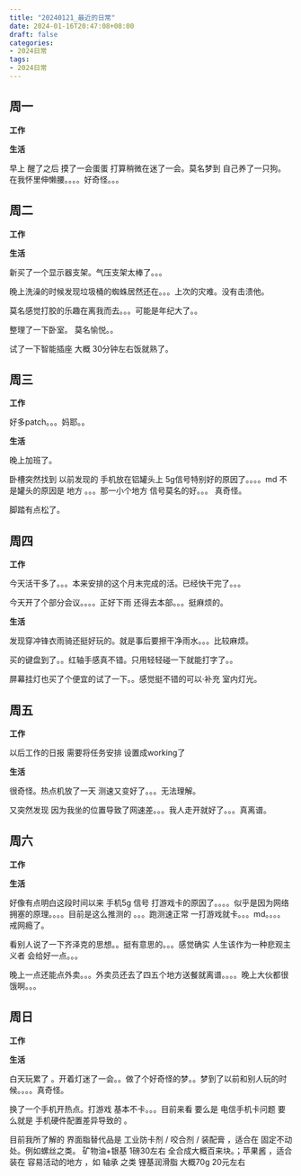 ```yaml
---
title: "20240121_最近的日常"
date: 2024-01-16T20:47:08+08:00
draft: false
categories:
- 2024日常
tags:
- 2024日常
---
```



## 周一

**工作**



**生活**

早上 醒了之后 摸了一会蛋蛋 打算稍微在迷了一会。莫名梦到 自己养了一只狗。 在我怀里伸懒腰。。。。好奇怪。。。

 

## 周二

**工作**



**生活**

新买了一个显示器支架。气压支架太棒了。。。

晚上洗澡的时候发现垃圾桶的蜘蛛居然还在。。。上次的灾难。没有击溃他。

莫名感觉打胶的乐趣在离我而去。。。可能是年纪大了。。

整理了一下卧室。 莫名愉悦。。

试了一下智能插座 大概 30分钟左右饭就熟了。


## 周三


**工作**

好多patch。。。妈耶。。


**生活**

晚上加班了。 

卧槽突然找到 以前发现的 手机放在铝罐头上 5g信号特别好的原因了。。。。md 不是罐头的原因是 地方 。。。那一小个地方 信号莫名的好。。。 真奇怪。

脚踏有点松了。

## 周四


**工作**

今天活干多了。。。本来安排的这个月末完成的活。已经快干完了。。。

今天开了个部分会议。。。。正好下雨 还得去本部。。。挺麻烦的。

**生活**

发现穿冲锋衣雨骑还挺好玩的。就是事后要擦干净雨水。。。比较麻烦。

买的键盘到了。。红轴手感真不错。只用轻轻碰一下就能打字了。。

屏幕挂灯也买了个便宜的试了一下。。感觉挺不错的可以·补充 室内灯光。


## 周五


**工作**

以后工作的日报 需要将任务安排 设置成working了 

**生活**

很奇怪。热点机放了一天 测速又变好了。。。无法理解。

又突然发现 因为我坐的位置导致了网速差。。。我人走开就好了。。。真离谱。

## 周六


**工作**


**生活**

好像有点明白这段时间以来 手机5g 信号 打游戏卡的原因了。。。。似乎是因为网络拥塞的原理。。。。目前是这么推测的 。。。跑测速正常 一打游戏就卡。。。md。。。。 戒网瘾了。

看别人说了一下齐泽克的思想。。挺有意思的。。。感觉确实 人生该作为一种悲观主义者 会给好一点。。。

晚上一点还能点外卖。。。外卖员还去了四五个地方送餐就离谱。。。。晚上大伙都很饿啊。。。

## 周日


**工作**



**生活**


白天玩累了 。开着灯迷了一会。。做了个好奇怪的梦。。梦到了以前和别人玩的时候。。。。真奇怪。

换了一个手机开热点。打游戏 基本不卡。。。目前来看 要么是 电信手机卡问题 要么就是 手机硬件配置差异导致的 。

目前我所了解的 界面脂替代品是 工业防卡剂 / 咬合剂 / 装配膏 ，适合在 固定不动处。例如螺丝之类。  矿物油+银基 1磅30左右 全合成大概百来块。；苹果酱 ，适合装在 容易活动的地方 ，如 轴承 之类  锂基润滑脂  大概70g 20元左右 





